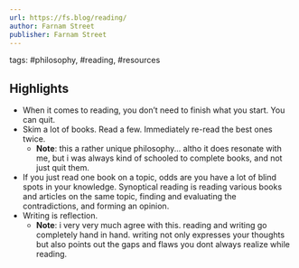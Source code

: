 ```yaml
---
url: https://fs.blog/reading/
author: Farnam Street
publisher: Farnam Street
---
```


tags: #philosophy, #reading, #resources


## Highlights
* When it comes to reading, you don’t need to finish what you start. You can quit.
* Skim a lot of books. Read a few. Immediately re-read the best ones twice.
  * **Note**: this a rather unique philosophy... altho it does resonate with me, but i was always kind of schooled to complete books, and not just quit them.
* If you just read one book on a topic, odds are you have a lot of blind spots in your knowledge. Synoptical reading is reading various books and articles on the same topic, finding and evaluating the contradictions, and forming an opinion.
* Writing is reflection.
  * **Note**: i very very much agree with this. reading and writing go completely hand in hand. writing not only expresses your thoughts but also points out the gaps and flaws you dont always realize while reading.
